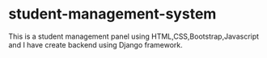 # student-management-system
This is a student management panel using HTML,CSS,Bootstrap,Javascript and I have create backend using Django framework.
